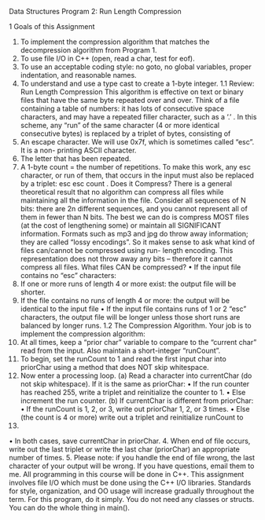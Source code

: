 Data Structures
Program 2: Run Length Compression

1 Goals of this Assignment
1. To implement the compression algorithm that matches the decompression
algorithm from Program 1.
2. To use file I/O in C++ (open, read a char, test for eof).
3. To use an acceptable coding style: no goto, no global variables, proper
indentation, and reasonable names.
4. To understand and use a type cast to create a 1-byte integer.
1.1 Review: Run Length Compression
This algorithm is effective on text or binary files that have the same byte repeated over and
over. Think of a file containing a table of numbers: it has lots of consecutive space
characters, and may have a repeated filler character, such as a ‘.’ .
In this scheme, any “run” of the same character (4 or more identical consecutive bytes)
is replaced by a triplet of bytes, consisting of
1. An escape character. We will use 0x7f, which is sometimes called “esc”. It is a non-
printing ASCII character.
2. The letter that has been repeated.
3. A 1-byte count = the number of repetitions.
To make this work, any esc character, or run of them, that occurs in the input must also
be replaced by a triplet: esc esc count .
Does it Compress? There is a general theoretical result that no algorithm can compress
all files while maintaining all the information in the file. Consider all sequences of N bits:
there are 2n different sequences, and you cannot represent all of them in fewer than N
bits. The best we can do is compress MOST files (at the cost of lengthening some) or
maintain all SIGNIFICANT information. Formats such as mp3 and jpg do throw away
information; they are called “lossy encodings”.
So it makes sense to ask what kind of files can/cannot be compressed using run-
length encoding. This representation does not throw away any bits – therefore it cannot
compress all files. What files CAN be compressed?
• If the input file contains no “esc” characters:
1. If one or more runs of length 4 or more exist: the output file will be shorter.
2. If the file contains no runs of length 4 or more: the output will be identical to
the input file
• If the input file contains runs of 1 or 2 “esc” characters, the output file will be longer
unless those short runs are balanced by longer runs.
1.2 The Compression Algorithm.
Your job is to implement the compression algorithm:
1. At all times, keep a “prior char” variable to compare to the “current char” read from the
input. Also maintain a short-integer “runCount”.
2. To begin, set the runCount to 1 and read the first input char into priorChar using a
method that does NOT skip whitespace.
3. Now enter a processing loop.
(a) Read a character into currentChar (do not skip whitespace). If it is the same as
priorChar:
• If the run counter has reached 255, write a triplet and reinitialize the
counter to 1.
• Else increment the run counter.
(b) If currentChar is different from priorChar:
• If the runCount is 1, 2, or 3, write out priorChar 1, 2, or 3 times.
• Else (the count is 4 or more) write out a triplet and reinitialize runCount to
1.
• In both cases, save currentChar in priorChar.
4. When end of file occurs, write out the last triplet or write the last char (priorChar) an
appropriate number of times.
5. Please note: if you handle the end of file wrong, the last character of your output
will be wrong.
If you have questions, email them to me. All programming in this course will be done in
C++. This assignment involves file I/O which must be done using the C++ I/O libraries.
Standards for style, organization, and OO usage will increase gradually throughout the
term. For this program, do it simply. You do not need any classes or structs. You can do
the whole thing in main().
